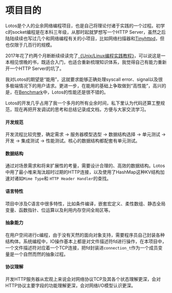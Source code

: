 # 项目目的

Lotos是个人的业余网络编程项目，也是自己将理论付诸于实践的一个过程。初学c的socket编程是在本科三年级，从那时起就梦想写一个HTTP Server，虽然之后陆陆续续也写过几个和网络编程有关的小项目，比如网络扫描器和[Tinyhttpd](https://github.com/EZLippi/Tinyhttpd)，但也仅限于几百行的规模。

2017年花了约两个月断断续续读完了[《Unix/Linux编程实践教程》](https://book.douban.com/subject/1219329/)，可以说这是一本相见恨晚的书，既适合入门，也适合重新梳理知识体系，我觉得自己有能力重新开一个HTTP Server的坑了。

我对Lotos的期望是“能用”，这就要求能够正确处理syscall error、signal以及很多极端情况下的用户请求。更进一步，在能用的基础上争取做到“高性能”，高兴的是，在[Benchmark](./BENCHMARK.md)中，Lotos的性能还是很不错的。

Lotos的开发几乎占用了我一个多月的所有业余时间，私下里认为代码还算工整规范，现在再把开发调试的思考和总结记录成文档，方便与大家交流学习。

#### 开发规范

开发流程比较完整，确定需求 -> 服务器模型选型 -> 数据结构选择 -> 单元测试 -> 开发 -> 集成测试 -> 性能测试。核心的数据结构都配套有单元测试。

#### 数据结构

通过对场景需求和将来扩展性的考量，需要设计合理的、高效的数据结构。Lotos中用了最小堆来淘汰超时过期的HTTP连接，以及使用了HashMap这种KV结构加速对诸如`Mime Type`和 `HTTP Header Handler`的查找。

#### 语言特性

项目中涉及C语言中很多特性，比如条件编译，嵌套宏定义、柔性数组、静态全局变量、函数指针、位运算以及利用内存空间全局区等。

#### 抽象能力

在用户空间进行c编程，由于没有天然的面向对象支持，需要程序员自己封装各种结构体。系统编程中，IO操作基本上都是对文件描述符fd进行操作，在本项目中，一个文件描述符对应着一个TCP连接，把fd封装进`connection_t`作为一个成员变量是一个自然而然的抽象过程。

#### 协议理解

开发HTTP服务器从宏观上来说会对网络协议TCP及其各个状态理解更深，会对HTTP协议主要字段的功能理解更深，会对网络I/O模型认识更深。
